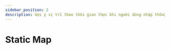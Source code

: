 ```yaml
---
sidebar_position: 2
description: Gợi ý vị trí theo thời gian thực khi người dùng nhập thông tin tìm kiếm.
---
```


# Static Map
